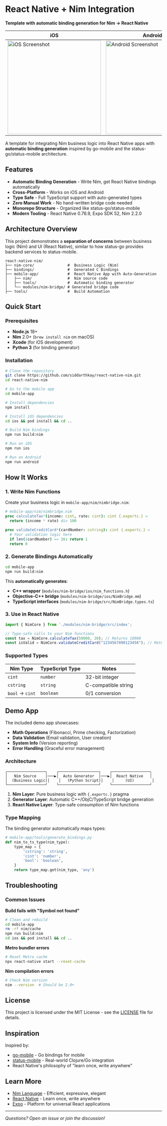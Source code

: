 # React Native + Nim Integration

**Template with automatic binding generation for Nim → React Native**

<div align="center">

| iOS | Android |
|-----|---------|
| <img src="assets/ios-screenshot.png" width="300" alt="iOS Screenshot" /> | <img src="assets/android-screenshot.png" width="300" alt="Android Screenshot" /> |

</div>

A template for integrating Nim business logic into React Native apps with **automatic binding generation** 
inspired by go-mobile and the status-go/status-mobile architecture.

## Features

- **Automatic Binding Generation** - Write Nim, get React Native bindings automatically
- **Cross-Platform** - Works on iOS and Android  
- **Type Safe** - Full TypeScript support with auto-generated types
- **Zero Manual Work** - No hand-written bridge code needed
- **Monorepo Structure** - Organized like status-go/status-mobile
- **Modern Tooling** - React Native 0.76.9, Expo SDK 52, Nim 2.2.0

## Architecture Overview

This project demonstrates a **separation of concerns** between business logic (Nim) and UI (React Native), 
similar to how status-go provides backend services to status-mobile.

```
react-native-nim/
├── nim-core/               #  Business Logic (Nim)
├── bindings/               #  Generated C Bindings  
├── mobile-app/             #  React Native App with Auto-Generation
│   ├── nim/                #  Nim source code
│   ├── tools/              #  Automatic binding generator
│   └── modules/nim-bridge/ # Generated bridge code
├── tools/                  # ️ Build Automation
```

## Quick Start

### Prerequisites

- **Node.js**  18+ 
- **Nim**      2.0+ (`brew install nim` on macOS)
- **Xcode**    (for iOS development)
- **Python 3** (for binding generator)

### Installation

```bash
# Clone the repository
git clone https://github.com/siddarthkay/react-native-nim.git
cd react-native-nim

# Go to the mobile app
cd mobile-app

# Install dependencies
npm install

# Install iOS dependencies
cd ios && pod install && cd ..

# Build Nim bindings
npm run build:nim

# Run on iOS
npm run ios

# Run on Android
npm run android
```

## How It Works

### 1. Write Nim Functions

Create your business logic in `mobile-app/nim/nimbridge.nim`:

```nim
# mobile-app/nim/nimbridge.nim
proc calculateTax*(income: cint, rate: cint): cint {.exportc.} =
  return (income * rate) div 100

proc validateCreditCard*(cardNumber: cstring): cint {.exportc.} =
  # Your validation logic here
  if len($cardNumber) == 16: return 1
  return 0
```

### 2. Generate Bindings Automatically

```bash
cd mobile-app
npm run build:nim
```

This **automatically generates**:
- **C++ wrapper** (`modules/nim-bridge/ios/nim_functions.h`)
- **Objective-C++ bridge** (`modules/nim-bridge/ios/NimBridge.mm`) 
- **TypeScript interfaces** (`modules/nim-bridge/src/NimBridge.types.ts`)

### 3. Use in React Native

```typescript
import { NimCore } from './modules/nim-bridge/src/index';

// Type-safe calls to your Nim functions
const tax = NimCore.calculateTax(50000, 20); // Returns 10000
const isValid = NimCore.validateCreditCard("1234567890123456"); // Returns true
```

### Supported Types

| Nim Type | TypeScript Type | Notes |
|----------|----------------|-------|
| `cint` | `number` | 32-bit integer |
| `cstring` | `string` | C-compatible string |
| `bool` → `cint` | `boolean` | 0/1 conversion |

## Demo App

The included demo app showcases:

- **Math Operations** (Fibonacci, Prime checking, Factorization)
- **Data Validation** (Email validation, User creation)
- **System Info** (Version reporting)
- **Error Handling** (Graceful error management)

### **Architecture**

```
┌─────────────────┐    ┌──────────────────┐    ┌─────────────────┐
│   Nim Source    │───▶│  Auto Generator  │───▶│  React Native   │
│  (Business Logic)│    │   (Python Script)│    │     (UI)        │
└─────────────────┘    └──────────────────┘    └─────────────────┘
```

1. **Nim Layer**: Pure business logic with `{.exportc.}` pragma
2. **Generator Layer**: Automatic C++/ObjC/TypeScript bridge generation  
3. **React Native Layer**: Type-safe consumption of Nim functions

### Type Mapping

The binding generator automatically maps types:

```python
# mobile-app/tools/generate_bindings.py
def nim_to_ts_type(nim_type):
    type_map = {
        'cstring': 'string',
        'cint': 'number',
        'bool': 'boolean',
    }
    return type_map.get(nim_type, 'any')
```

## Troubleshooting

### Common Issues

**Build fails with "Symbol not found"**
```bash
# Clean and rebuild
cd mobile-app
rm -rf nim/cache
npm run build:nim
cd ios && pod install && cd ..
```

**Metro bundler errors**
```bash
# Reset Metro cache
npx react-native start --reset-cache
```

**Nim compilation errors**
```bash
# Check Nim version
nim --version  # Should be 2.0+
```

## License

This project is licensed under the MIT License - see the [LICENSE](LICENSE) file for details.

## Inspiration

Inspired by:
- [go-mobile](https://pkg.go.dev/golang.org/x/mobile) - Go bindings for mobile
- [status-mobile](https://github.com/status-im/status-mobile) - Real-world Clojure/Go integration
- React Native's philosophy of "learn once, write anywhere"

## Learn More

- [Nim Language](https://nim-lang.org/) - Efficient, expressive, elegant
- [React Native](https://reactnative.dev/) - Learn once, write anywhere
- [Expo](https://expo.dev/) - Platform for universal React applications

---

*Questions? Open an issue or join the discussion!*
